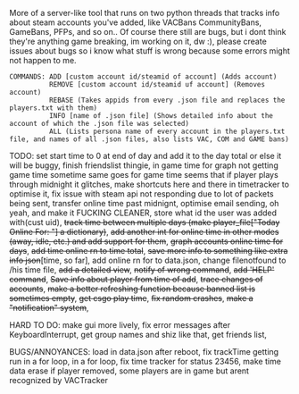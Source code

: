 More of a server-like tool that runs on two python threads that tracks info about steam accounts you've added, like VACBans CommunityBans, GameBans, PFPs, and so on.. Of course there still are bugs, but i dont think they're anything game breaking, im working on it, dw :), please create issues about bugs so i know what stuff is wrong because some errors might not happen to me.

```
COMMANDS: ADD [custom account id/steamid of account] (Adds account)
          REMOVE [custom account id/steamid uf account] (Removes account)
          REBASE (Takes appids from every .json file and replaces the players.txt with them)
          INFO [name of .json file] (Shows detailed info about the account of which the .json file was selected)
          ALL (Lists persona name of every account in the players.txt file, and names of all .json files, also lists VAC, COM and GAME bans)
```

TODO: set start time to 0 at end of day and add it to the day total or else it will be buggy, finish friendslist thingie, in game time for graph not getting game time sometime same goes for game time seems that if player plays through midnight it glitches, make shortcuts here and there in timetracker to optimise it, fix issue with steam api not responding due to lot of packets being sent, transfer online time past midnignt, optimise email sending, oh yeah, and make it FUCKING CLEANER, store what id the user was added with(cust uid), ~~track time between multiple days (make player_file["Today Online For: "] a dictionary)~~, ~~add another int for online time in other modes (away, idle, etc.) and add support for them~~, ~~graph accounts online time for days~~, ~~add time online rn to time total~~, ~~save more info to something like extra info json~~[time, so far], add online rn for to data.json, change filenotfound to /his time file, ~~add a detailed view~~, ~~notify of wrong command~~, ~~add 'HELP' command~~, ~~Save info about player from time of add~~, ~~trace changes of accounts~~, ~~make a better refreshing function because banned list is sometimes empty~~, ~~get csgo play time~~, ~~fix random crashes~~, ~~make a "notification" system~~,

HARD TO DO: make gui more lively, fix error messages after KeyboardInterrupt, get group names and shiz like that, get friends list,

BUGS/ANNOYANCES: load in data.json after reboot, fix trackTime getting run in a for loop, in a for loop, fix time tracker for status 23456, make time data erase if player removed, some players are in game but arent recognized by VACTracker

